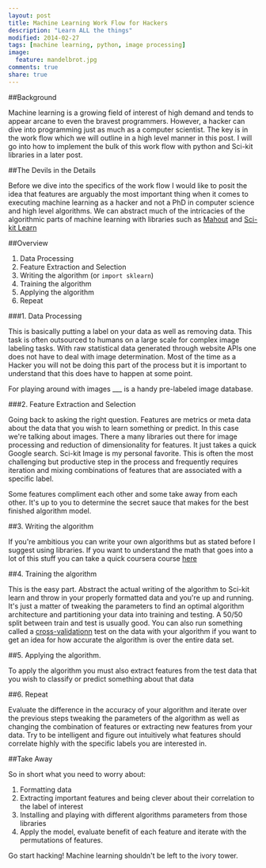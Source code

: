 ```yaml
---
layout: post
title: Machine Learning Work Flow for Hackers
description: "Learn ALL the things"
modified: 2014-02-27
tags: [machine learning, python, image processing]
image:
  feature: mandelbrot.jpg
comments: true
share: true
---
```


##Background

Machine learning is a growing field of interest of high demand and tends to appear arcane to even the bravest programmers. However, a hacker can dive into programming just as much as a computer scientist. The key is in the work flow which we will outline in a high level manner in this post. I will go into how to implement the bulk of this work flow with python and Sci-kit libraries in a later post.

##The Devils in the Details

Before we dive into the specifics of the work flow I would like to posit the idea that features are arguably the most important thing when it comes to executing machine learning as a hacker and not a PhD in computer science and high level algorithms. We can abstract much of the intricacies of the algorithmic parts of machine learning with libraries such as [Mahout](https://mahout.apache.org/) and [Sci-kit Learn](http://scikit-learn.org/)

##Overview

1. Data Processing
2. Feature Extraction and Selection
3. Writing the algorithm (or `import sklearn`)
4. Training the algorithm
5. Applying the algorithm
6. Repeat

###1. Data Processing

This is basically putting a label on your data as well as removing data. This task is often outsourced to humans on a large scale for complex image labeling tasks. With raw statistical data generated through website APIs one does not have to deal with image determination. Most of the time as a Hacker you will not be doing this part of the process but it is important to understand that this does have to happen at some point.

For playing around with images ___ is a handy pre-labeled image database.

###2. Feature Extraction and Selection

Going back to asking the right question. Features are metrics or meta data about the data that you wish to learn something or predict. In this case we're talking about images. There a many libraries out there for image processing and reduction of dimensionality for features. It just takes a quick Google search. Sci-kit Image is my personal favorite. This is often the most challenging but productive step in the process and frequently requires iteration and mixing combinations of features that are associated with a specific label.

Some features compliment each other and some take away from each other. It's up to you to determine the secret sauce that makes for the best finished algorithm model. 

##3. Writing the algorithm

If you're ambitious you can write your own algorithms but as stated before I suggest using libraries. If you want to understand the math that goes into a lot of this stuff you can take a quick coursera course [here](https://class.coursera.org/ml-003/lecture/preview) 

##4. Training the algorithm

This is the easy part. Abstract the actual writing of the algorithm to Sci-kit learn and throw in your properly formatted data and you're up and running. It's just a matter of tweaking the parameters to find an optimal algorithm architecture and partitioning your data into training and testing. A 50/50 split between train and test is usually good. You can also run something called a [cross-validationn](http://en.wikipedia.org/wiki/Cross-validation_(statistics)) test on the data with your algorithm if you want to get an idea for how accurate the algorithm is over the entire data set.

##5. Applying the algorithm.

To apply the algorithm you must also extract features from the test data that you wish to classify or predict something about that data 

##6. Repeat

Evaluate the difference in the accuracy of your algorithm and iterate over the previous steps tweaking the parameters of the algorithm as well as changing the combination of features or extracting new features from your data. Try to be intelligent and figure out intuitively what features should correlate highly with the specific labels you are interested in. 

##Take Away

So in short what you need to worry about:

1. Formatting data
2. Extracting important features and being clever about their correlation to the label of interest
3. Installing and playing with different algorithms parameters from those libraries
4. Apply the model, evaluate benefit of each feature and iterate with the permutations of features.

Go start hacking! Machine learning shouldn't be left to the ivory tower.


